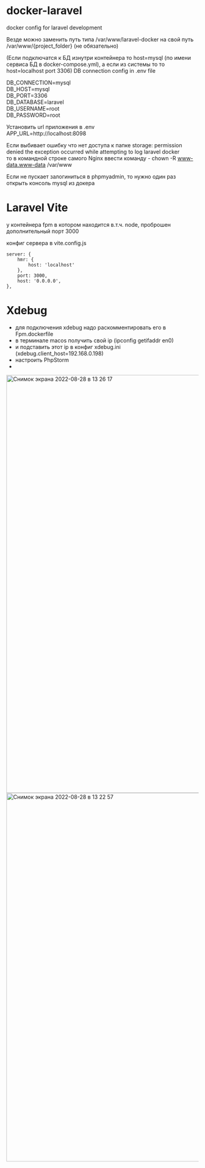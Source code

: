 # docker-laravel
docker config for laravel development

Везде можно заменить путь типа /var/www/laravel-docker на свой путь /var/www/{project_folder} (не обязательно)

(Если подключатся к БД изнутри контейнера то host=mysql (по имени сервиса БД в docker-compose.yml), а если из системы то то host=localhost port 3306)
DB connection config in .env file

DB_CONNECTION=mysql <br>
DB_HOST=mysql <br>
DB_PORT=3306 <br>
DB_DATABASE=laravel <br>
DB_USERNAME=root <br>
DB_PASSWORD=root <br>

Установить url приложения в .env <br>
APP_URL=http://localhost:8098

Если выбивает ошибку что нет доступа к папке storage:
permission denied the exception occurred while attempting to log laravel docker <br>
то в командной строке самого Nginx ввести команду - 
chown -R www-data.www-data /var/www

Если не пускает залогиниться в phpmyadmin, то нужно один раз открыть консоль mysql из докера

# Laravel Vite

у контейнера fpm в котором находится в.т.ч. node, проброшен дополнительный порт 3000 <br>

конфиг сервера в vite.config.js

    server: {
        hmr: {
            host: 'localhost'
        },
        port: 3000,
        host: '0.0.0.0',
    },

# Xdebug
- для подключения xdebug надо раскомментировать его в Fpm.dockerfile
- в терминале macos получить свой ip (ipconfig getifaddr en0) 
- и подставить этот ip в конфиг xdebug.ini (xdebug.client_host=192.168.0.198)
- настроить PhpStorm
- 
<img width="1094" alt="Снимок экрана 2022-08-28 в 13 26 17" src="https://user-images.githubusercontent.com/5227819/187069327-89e51fbd-527a-4646-b6b2-e0e462e073f2.png">


<img width="965" alt="Снимок экрана 2022-08-28 в 13 22 57" src="https://user-images.githubusercontent.com/5227819/187069224-45c4edaf-4c5e-45db-8979-2d269e4b0507.png">
